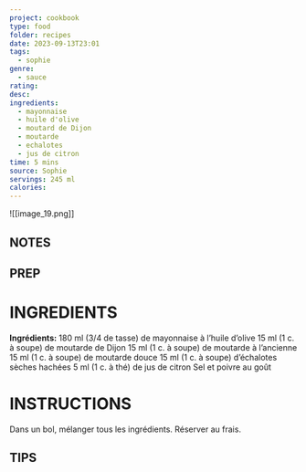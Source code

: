 ```yaml
---
project: cookbook
type: food
folder: recipes
date: 2023-09-13T23:01
tags:
  - sophie
genre:
  - sauce
rating: 
desc: 
ingredients:
  - mayonnaise
  - huile d'olive
  - moutard de Dijon
  - moutarde
  - echalotes
  - jus de citron
time: 5 mins
source: Sophie
servings: 245 ml
calories:
---
```


![[image_19.png]]


## NOTES




## PREP


# INGREDIENTS

**Ingrédients:** 180 ml (3/4 de tasse) de mayonnaise à l’huile d’olive 15 ml (1 c. à soupe) de moutarde de Dijon 15 ml (1 c. à soupe) de moutarde à l’ancienne 15 ml (1 c. à soupe) de moutarde douce 15 ml (1 c. à soupe) d’échalotes sèches hachées 5 ml (1 c. à thé) de jus de citron Sel et poivre au goût


# INSTRUCTIONS

Dans un bol, mélanger tous les ingrédients. Réserver au frais.

## TIPS



